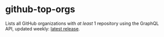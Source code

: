 # github-top-orgs
Lists all GitHub organizations with _at least_ 1 repository using the GraphQL API, updated weekly: [latest release](https://github.com/bored-engineer/github-top-orgs/releases/latest).
